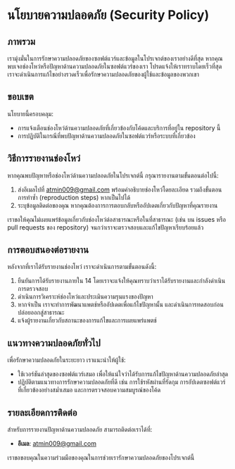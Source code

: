 # นโยบายความปลอดภัย (Security Policy)

## ภาพรวม

เรามุ่งมั่นในการรักษาความปลอดภัยของซอฟต์แวร์และข้อมูลในโปรเจกต์ของเราอย่างดีที่สุด หากคุณพบเจอช่องโหว่หรือปัญหาด้านความปลอดภัยในซอฟต์แวร์ของเรา โปรดแจ้งให้เราทราบโดยเร็วที่สุด เราจะดำเนินการแก้ไขอย่างรวดเร็วเพื่อรักษาความปลอดภัยของผู้ใช้และข้อมูลของพวกเขา

## ขอบเขต

นโยบายนี้ครอบคลุม:
- การแจ้งเตือนช่องโหว่ด้านความปลอดภัยที่เกี่ยวข้องกับโค้ดและบริการที่อยู่ใน repository นี้
- การปฏิบัติในกรณีที่พบปัญหาด้านความปลอดภัยในซอฟต์แวร์หรือระบบที่เกี่ยวข้อง

## วิธีการรายงานช่องโหว่

หากคุณพบปัญหาหรือช่องโหว่ด้านความปลอดภัยในโปรเจกต์นี้ กรุณารายงานตามขั้นตอนต่อไปนี้:
1. ส่งอีเมลไปที่ atmin009@gmail.com พร้อมคำอธิบายช่องโหว่โดยละเอียด รวมถึงขั้นตอนการทำซ้ำ (reproduction steps) หากเป็นไปได้
2. ระบุข้อมูลติดต่อของคุณ หากคุณต้องการการตอบกลับหรืออัปเดตเกี่ยวกับปัญหาที่คุณรายงาน

เราขอให้คุณไม่เผยแพร่ข้อมูลเกี่ยวกับช่องโหว่ต่อสาธารณะหรือในที่สาธารณะ (เช่น บน issues หรือ pull requests ของ repository) จนกว่าเราจะตรวจสอบและแก้ไขปัญหาเรียบร้อยแล้ว

## การตอบสนองต่อรายงาน

หลังจากที่เราได้รับรายงานช่องโหว่ เราจะดำเนินการตามขั้นตอนดังนี้:
1. ยืนยันการได้รับรายงานภายใน 14 โดยเราจะแจ้งให้คุณทราบว่าเราได้รับรายงานและกำลังดำเนินการตรวจสอบ
2. ดำเนินการวิเคราะห์ช่องโหว่และประเมินความรุนแรงของปัญหา
3. หากจำเป็น เราจะทำการพัฒนาแพตช์หรืออัปเดตเพื่อแก้ไขปัญหานั้น และดำเนินการทดสอบก่อนปล่อยออกสู่สาธารณะ
4. แจ้งผู้รายงานเกี่ยวกับสถานะของการแก้ไขและการเผยแพร่แพตช์

## แนวทางความปลอดภัยทั่วไป

เพื่อรักษาความปลอดภัยในระยะยาว เราแนะนำให้ผู้ใช้:
- ใช้เวอร์ชันล่าสุดของซอฟต์แวร์เสมอ เพื่อให้แน่ใจว่าได้รับการแก้ไขปัญหาด้านความปลอดภัยล่าสุด
- ปฏิบัติตามแนวทางการรักษาความปลอดภัยที่ดี เช่น การใช้รหัสผ่านที่รัดกุม การอัปเดตซอฟต์แวร์ที่เกี่ยวข้องอย่างสม่ำเสมอ และการตรวจสอบความสมบูรณ์ของโค้ด

## รายละเอียดการติดต่อ

สำหรับการรายงานปัญหาด้านความปลอดภัย สามารถติดต่อเราได้ที่:
- **อีเมล**: atmin009@gmail.com


เราขอขอบคุณในความร่วมมือของคุณในการช่วยเรารักษาความปลอดภัยของโปรเจกต์นี้

